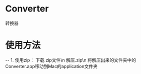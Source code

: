# Converter
转换器


# 使用方法
-- 1. 使用zip：
      下载.zip文件\n
      解压.zip\n
      将解压出来的文件夹中的Converter.app移动到Mac的application文件夹

